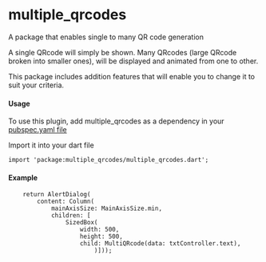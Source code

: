 # multiple_qrcodes

A package that enables single to many QR code generation

A single QRcode will simply be shown.
Many QRcodes (large QRcode broken into smaller ones), will be displayed and animated from one to other.

This package includes addition features that will enable you to change it to suit your criteria.

#### Usage

To use this plugin, add multiple_qrcodes as a dependency in your [pubspec.yaml file](https://flutter.dev/docs/development/packages-and-plugins/using-packages)

Import it into your dart file

    import 'package:multiple_qrcodes/multiple_qrcodes.dart';

#### Example

        return AlertDialog(
            content: Column(
                mainAxisSize: MainAxisSize.min,
                children: [
                    SizedBox(
                        width: 500,
                        height: 500,
                        child: MultiQRcode(data: txtController.text),
                            )]));
